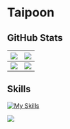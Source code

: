 # Taipoon

## GitHub Stats
|![](https://github-readme-stats-six-azure.vercel.app/api?username=Taipoon&show_icons=true&count_private=true&theme=dark&hide_border=true)|![](https://github-profile-summary-cards.vercel.app/api/cards/profile-details?username=Taipoon&theme=dark)|
| :---: | :---: |
|![](https://github-readme-stats-six-azure.vercel.app/api/top-langs/?username=Taipoon&theme=dark&hide_border=true&include_all_commits=true&count_private=true&layout=compact&langs_count=8)|![](https://github-readme-streak-stats.herokuapp.com/?user=Taipoon&theme=dark&hide_border=true)|

## Skills
[![My Skills](https://skillicons.dev/icons?i=git,github,html,css,js,nodejs,react,vue,php,laravel,python,django,flask,go,cs,unity,mysql,firebase,aws,docker,unity)](https://skillicons.dev)

![](https://github-readme-stats-six-azure.vercel.app/api/top-langs/?username=Taipoon&theme=dark&hide_border=true&include_all_commits=true&count_private=true&layout=compact&langs_count=8)


<!--
**Taipoon/Taipoon** is a ✨ _special_ ✨ repository because its `README.md` (this file) appears on your GitHub profile.

Here are some ideas to get you started:

- 🔭 I’m currently working on ...
- 🌱 I’m currently learning ...
- 👯 I’m looking to collaborate on ...
- 🤔 I’m looking for help with ...
- 💬 Ask me about ...
- 📫 How to reach me: ...
- 😄 Pronouns: ...
- ⚡ Fun fact: ...
-->
